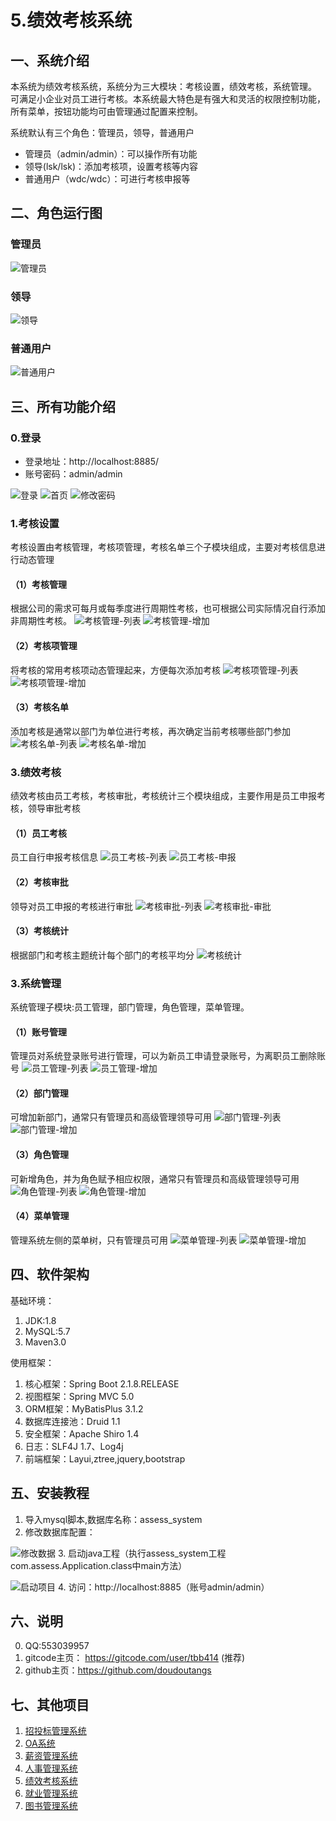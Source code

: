 # 5.绩效考核系统


## 一、系统介绍
本系统为绩效考核系统，系统分为三大模块：考核设置，绩效考核，系统管理。
可满足小企业对员工进行考核。本系统最大特色是有强大和灵活的权限控制功能，所有菜单，按钮功能均可由管理通过配置来控制。

系统默认有三个角色：管理员，领导，普通用户
- 管理员（admin/admin）：可以操作所有功能
- 领导(lsk/lsk)：添加考核项，设置考核等内容
- 普通用户（wdc/wdc）：可进行考核申报等
## 二、角色运行图
### 管理员
![管理员](运行图/r-1-%E7%AE%A1%E7%90%86%E5%91%98.png)
### 领导
![领导](运行图/r-2-%E9%A2%86%E5%AF%BC.png)
### 普通用户
![普通用户](运行图/r-3%E6%99%AE%E9%80%9A%E5%91%98%E5%B7%A5.png)

## 三、所有功能介绍
### 0.登录
- 登录地址：http://localhost:8885/
- 账号密码：admin/admin

![登录](运行图/0-1-%E7%99%BB%E5%BD%95.png)
![首页](运行图/0-2-%E9%A6%96%E9%A1%B5.png)
![修改密码](运行图/0-3-%E4%BF%AE%E6%94%B9%E5%AF%86%E7%A0%81.png)

### 1.考核设置
考核设置由考核管理，考核项管理，考核名单三个子模块组成，主要对考核信息进行动态管理
#### （1）考核管理
根据公司的需求可每月或每季度进行周期性考核，也可根据公司实际情况自行添加非周期性考核。
![考核管理-列表](运行图/1-%E8%80%83%E6%A0%B8%E9%85%8D%E7%BD%AE-%E8%80%83%E6%A0%B8%E7%AE%A1%E7%90%86-%E5%88%97%E8%A1%A8.png)
![考核管理-增加](运行图/1-%E8%80%83%E6%A0%B8%E9%85%8D%E7%BD%AE-%E8%80%83%E6%A0%B8%E7%AE%A1%E7%90%86-%E5%A2%9E%E5%8A%A0.png)

#### （2）考核项管理
将考核的常用考核项动态管理起来，方便每次添加考核
![考核项管理-列表](运行图/2-%E8%80%83%E6%A0%B8%E9%85%8D%E7%BD%AE-%E8%80%83%E6%A0%B8%E9%A1%B9%E7%AE%A1%E7%90%86-%E5%88%97%E8%A1%A8.png)
![考核项管理-增加](运行图/2-%E8%80%83%E6%A0%B8%E9%85%8D%E7%BD%AE-%E8%80%83%E6%A0%B8%E9%A1%B9%E7%AE%A1%E7%90%86-%E5%A2%9E%E5%8A%A0.png)

#### （3）考核名单
添加考核是通常以部门为单位进行考核，再次确定当前考核哪些部门参加
![考核名单-列表](运行图/3-%E8%80%83%E6%A0%B8%E9%85%8D%E7%BD%AE-%E8%80%83%E6%A0%B8%E5%90%8D%E5%8D%95-%E5%88%97%E8%A1%A8.png)
![考核名单-增加](运行图/3-%E8%80%83%E6%A0%B8%E9%85%8D%E7%BD%AE-%E8%80%83%E6%A0%B8%E5%90%8D%E5%8D%95-%E5%A2%9E%E5%8A%A0.png)

### 3.绩效考核
绩效考核由员工考核，考核审批，考核统计三个模块组成，主要作用是员工申报考核，领导审批考核
#### （1）员工考核
员工自行申报考核信息
![员工考核-列表](运行图/4-%E7%BB%A9%E6%95%88%E8%80%83%E6%A0%B8-%E5%91%98%E5%B7%A5%E8%80%83%E6%A0%B8-%E5%88%97%E8%A1%A8.png)
![员工考核-申报](运行图/4-%E7%BB%A9%E6%95%88%E8%80%83%E6%A0%B8-%E5%91%98%E5%B7%A5%E8%80%83%E6%A0%B8-%E7%94%B3%E6%8A%A5.png)

#### （2）考核审批
领导对员工申报的考核进行审批
![考核审批-列表](运行图/5-%E7%BB%A9%E6%95%88%E8%80%83%E6%A0%B8-%E8%80%83%E6%A0%B8%E5%AE%A1%E6%89%B9-%E5%88%97%E8%A1%A8.png)
![考核审批-审批](运行图/5-%E7%BB%A9%E6%95%88%E8%80%83%E6%A0%B8-%E8%80%83%E6%A0%B8%E5%AE%A1%E6%89%B9-%E5%AE%A1%E6%89%B9.png)
#### （3）考核统计
根据部门和考核主题统计每个部门的考核平均分
![考核统计](运行图/6-%E7%BB%A9%E6%95%88%E8%80%83%E6%A0%B8-%E8%80%83%E6%A0%B8%E7%BB%9F%E8%AE%A1.png)


### 3.系统管理
系统管理子模块:员工管理，部门管理，角色管理，菜单管理。
#### （1）账号管理
管理员对系统登录账号进行管理，可以为新员工申请登录账号，为离职员工删除账号
![员工管理-列表](运行图/7-%E7%B3%BB%E7%BB%9F%E7%AE%A1%E7%90%86-%E5%91%98%E5%B7%A5%E7%AE%A1%E7%90%86-%E5%88%97%E8%A1%A8.png)
![员工管理-增加](运行图/7-%E7%B3%BB%E7%BB%9F%E7%AE%A1%E7%90%86-%E5%91%98%E5%B7%A5%E7%AE%A1%E7%90%86-%E5%A2%9E%E5%8A%A0.png)

#### （2）部门管理
可增加新部门，通常只有管理员和高级管理领导可用
![部门管理-列表](运行图/7-%E7%B3%BB%E7%BB%9F%E7%AE%A1%E7%90%86-%E9%83%A8%E9%97%A8%E7%AE%A1%E7%90%86-%E5%88%97%E8%A1%A8.png)
![部门管理-增加](运行图/7-%E7%B3%BB%E7%BB%9F%E7%AE%A1%E7%90%86-%E9%83%A8%E9%97%A8%E7%AE%A1%E7%90%86-%E5%A2%9E%E5%8A%A0.png)

#### （3）角色管理
可新增角色，并为角色赋予相应权限，通常只有管理员和高级管理领导可用
![角色管理-列表](运行图/7-%E7%B3%BB%E7%BB%9F%E7%AE%A1%E7%90%86-%E8%A7%92%E8%89%B2%E7%AE%A1%E7%90%86-%E5%88%97%E8%A1%A8.png)
![角色管理-增加](运行图/7-%E7%B3%BB%E7%BB%9F%E7%AE%A1%E7%90%86-%E8%A7%92%E8%89%B2%E7%AE%A1%E7%90%86-%E5%A2%9E%E5%8A%A0.png)

#### （4）菜单管理
管理系统左侧的菜单树，只有管理员可用
![菜单管理-列表](运行图/7-%E7%B3%BB%E7%BB%9F%E7%AE%A1%E7%90%86-%E8%8F%9C%E5%8D%95%E7%AE%A1%E7%90%86-%E5%88%97%E8%A1%A8.png)
![菜单管理-增加](运行图/7-%E7%B3%BB%E7%BB%9F%E7%AE%A1%E7%90%86-%E8%8F%9C%E5%8D%95%E7%AE%A1%E7%90%86-%E5%A2%9E%E5%8A%A0.png)

## 四、软件架构

基础环境：
1. JDK:1.8
2. MySQL:5.7
3. Maven3.0

使用框架：

1. 核心框架：Spring Boot 2.1.8.RELEASE
2. 视图框架：Spring MVC 5.0
3. ORM框架：MyBatisPlus 3.1.2
4. 数据库连接池：Druid 1.1
5. 安全框架：Apache Shiro 1.4
6. 日志：SLF4J 1.7、Log4j
7. 前端框架：Layui,ztree,jquery,bootstrap



## 五、安装教程
1. 导入mysql脚本,数据库名称：assess_system
2. 修改数据库配置：

![修改数据](运行图/0-99-%E9%85%8D%E7%BD%AE.png)
3. 启动java工程（执行assess_system工程com.assess.Application.class中main方法）

![启动项目](运行图/0-99-%E5%90%AF%E5%8A%A8.png)
4. 访问：http://localhost:8885（账号admin/admin）

## 六、说明
0. QQ:553039957
1. gitcode主页： https://gitcode.com/user/tbb414 (推荐)
2. github主页：https://github.com/doudoutangs
## 七、其他项目
1. [招投标管理系统](https://gitcode.com/tbb414/bid_system/overview)
2. [OA系统](https://gitcode.com/tbb414/oa_system/overview)
3. [薪资管理系统](https://gitcode.com/tbb414/salary_system/overview)
4. [人事管理系统](https://gitcode.com/tbb414/person_system/overview)
5. [绩效考核系统](https://gitcode.com/tbb414/assess_system/overview)
6. [就业管理系统](https://gitcode.com/tbb414/eta_system/overview)
7. [图书管理系统](https://gitcode.com/tbb414/library_system/overview)
